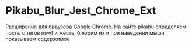 # Pikabu_Blur_Jest_Chrome_Ext
Расширение для браузера Google Chrome. На сайте pikabu определяем посты с тегов nswf и жесть, блюрим их и при наведении мыши показываем содержимое
